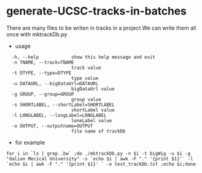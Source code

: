 # generate-UCSC-tracks-in-batches
There are many files to be writen in tracks in a project.We can write them all once with mktrackDb.py</br>
* usage
```Options:
  -h, --help            show this help message and exit
  -n TNAME, --track=TNAME
                        track value
  -t DTYPE, --type=DTYPE
                        type value
  -u DATAURL, --bigDataUrl=DATAURL
                        bigDataUrl value
  -g GROUP, --group=GROUP
                        group value
  -s SHORTLABEL, --shortLabel=SHORTLABEL
                        shortLabel value
  -l LONGLABEL, --longLabel=LONGLABEL
                        loneLabel value
  -o OUTPUT, --outputname=OUTPUT
                        file name of trackDb
```
* for example
```
for i in `ls | grep .bw` ;do ./mktrackDb.py -n $i -t bigWig -u $i -g "dalian Mecical University" -s `echo $i | awk -F "." '{print $1}'` -l `echo $i | awk -F "." '{print $1}' ` -o test_trackDb.txt ;echo $i;done
```
